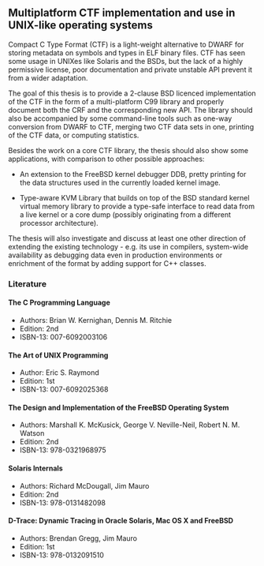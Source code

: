 Multiplatform CTF implementation and use in UNIX-like operating systems
-----------------------------------------------------------------------

Compact C Type Format (CTF) is a light-weight alternative to DWARF for
storing metadata on symbols and types in ELF binary files.  CTF has seen
some usage in UNIXes like Solaris and the BSDs, but the lack of a highly
permissive license, poor documentation and private unstable API prevent
it from a wider adaptation.

The goal of this thesis is to provide a 2-clause BSD licenced implementation of
the CTF in the form of a multi-platform C99 library
and properly document both the CRF and the corresponding new API.
The library should also be accompanied by some command-line tools such as
one-way conversion from DWARF to CTF, merging two CTF data sets in one,
printing of the CTF data, or computing statistics.

Besides the work on a core CTF library, the thesis should also show some
applications, with comparison to other possible approaches:

  * An extension to the FreeBSD kernel debugger DDB, pretty printing
    for the data structures used in the currently loaded kernel image.

  * Type-aware KVM Library that builds on top of the BSD standard
    kernel virtual memory library to provide a type-safe interface to read data
    from a live kernel or a core dump (possibly originating from a different
    processor architecture).

The thesis will also investigate and discuss at least one other
direction of extending the existing technology - e.g. its use in compilers, system-wide
availability as debugging data even in production environments or enrichment of
the format by adding support for C++ classes.

### Literature
#### The C Programming Language
* Authors: Brian W. Kernighan, Dennis M. Ritchie
* Edition: 2nd
* ISBN-13: 007-6092003106

#### The Art of UNIX Programming
* Author: Eric S. Raymond
* Edition: 1st
* ISBN-13: 007-6092025368

#### The Design and Implementation of the FreeBSD Operating System
* Authors: Marshall K. McKusick, George V. Neville-Neil, Robert N. M. Watson  
* Edition: 2nd
* ISBN-13: 978-0321968975

#### Solaris Internals
* Authors: Richard McDougall, Jim Mauro
* Edition: 2nd
* ISBN-13: 978-0131482098

#### D-Trace: Dynamic Tracing in Oracle Solaris, Mac OS X and FreeBSD
* Authors: Brendan Gregg, Jim Mauro
* Edition: 1st
* ISBN-13: 978-0132091510

